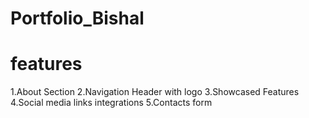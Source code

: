 # Portfolio_Bishal
# features
1.About Section
2.Navigation Header with logo
3.Showcased Features
4.Social media links integrations
5.Contacts form
